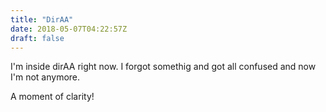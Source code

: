 ```yaml
---
title: "DirAA"
date: 2018-05-07T04:22:57Z
draft: false
---
```


I'm inside dirAA right now. I forgot somethig and got all confused and now I'm not anymore. 

A moment of clarity!
